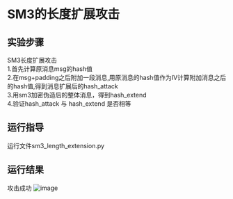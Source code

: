 # SM3的长度扩展攻击
## 实验步骤

SM3长度扩展攻击<br>
    1.首先计算原消息msg的hash值<br>
    2.在msg+padding之后附加一段消息,用原消息的hash值作为IV计算附加消息之后的hash值,得到消息扩展后的hash_attack<br>
    3.用sm3加密伪造后的整体消息，得到hash_extend<br>
    4.验证hash_attack 与 hash_extend 是否相等<br>
## 运行指导

运行文件sm3_length_extension.py

## 运行结果
攻击成功
![image](https://user-images.githubusercontent.com/104118101/181464505-33bd00ca-4650-4669-8dd3-122d546da7a1.png)
